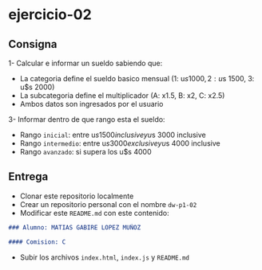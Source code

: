 # ejercicio-02

## Consigna

1- Calcular e informar un sueldo sabiendo que:

  - La categoria define el sueldo basico mensual (1: u$s 1000, 2: u$s 1500, 3: u$s 2000)
  - La subcategoria define el multiplicador (A: x1.5, B: x2, C: x2.5)
  - Ambos datos son ingresados por el usuario

3- Informar dentro de que rango esta el sueldo:

  - Rango `inicial`: entre u$s 1500 inclusive y u$s 3000 inclusive
  - Rango `intermedio`: entre u$s 3000 exclusive y u$s 4000 inclusive
  - Rango `avanzado`: si supera los u$s 4000

## Entrega

- Clonar este repositorio localmente
- Crear un repositorio personal con el nombre `dw-p1-02`
- Modificar este `README.md` con este contenido:

```markdown
### Alumno: MATIAS GABIRE LOPEZ MUÑOZ

#### Comision: C
```

- Subir los archivos `index.html`, `index.js` y `README.md`
